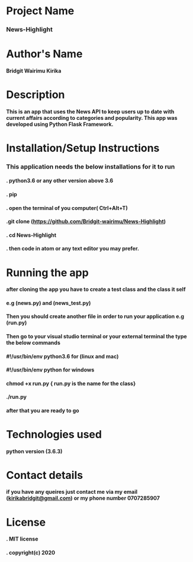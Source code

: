 # Project Name
### News-Highlight

# Author's Name
 #### Bridgit Wairimu Kirika

 # Description
 #### This is an app that uses the News API to keep users up to date with current affairs according to categories and popularity. This app was developed using Python Flask Framework.

 # Installation/Setup Instructions
 ### This application needs the below installations for it to run
#### . python3.6  or any other version above 3.6 
#### . pip


#### . open the terminal of you computer( Ctrl+Alt+T)
#### .git clone (https://github.com/Bridgit-wairimu/News-Highlight)
#### . cd News-Highlight
#### . then code in atom or any text editor you may prefer.

# Running the app

#### after cloning the app you have to create a test class and the class it self 

#### e.g (news.py) and (news_test.py)
#### Then you should create another file in order to run your application e.g (run.py)

#### Then go to your visual studio terminal or your external terminal the type the below commands

#### #!/usr/bin/env python3.6  for (linux and mac)

#### #!/usr/bin/env python for windows

#### chmod +x run.py  { run.py is the name for the class}

#### ./run.py

#### after that you are ready to go

 
 # Technologies used

#### python version (3.6.3)
 
# Contact details
  #### if you have any queires just contact me via my email (kirikabridgit@gmail.com) or my phone number 0707285907

# License

  #### . MIT license
  #### . copyright(c) 2020







